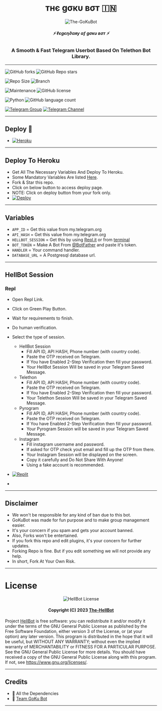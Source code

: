 <h1 align="center">
  <b>тнє gσкυ вσт 🇮🇳</b>
</h1>

<p align="center">
  <img src="" alt="The-GoKuBot">
</p>

<h6 align="center">
  <b>⚡ ℓєgєη∂αяу αƒ gσкυ вσт ⚡</b>
</h6>

<h3 align="center">
  <b>A Smooth & Fast Telegram Userbot Based On Telethon Bot Library.</b>
</h3>

------
![GitHub forks](https://img.shields.io/github/forks/gw_tithu/GoKu_Userbot?style=social)
![GitHub Repo stars](https://img.shields.io/github/stars/gw_tithu/Goku_Userbot?style=social)

![Repo Size](https://img.shields.io/github/repo-size/gw_tithu/GoKu_Userbot?&style=social&logo=github)
![Branch](https://img.shields.io/badge/Branch-Master-white?&style=social&logo=github)

![Maintenance](https://img.shields.io/badge/Maintained%3F-Yes-white?&style=social&logo=hugo)
![GitHub license](https://img.shields.io/github/license/gw_tithu/GoKu_Userbot?&style=social&logo=github)

![Python](https://img.shields.io/badge/Python-v3.10-white?style=social&logo=python)
![GitHub language count](https://img.shields.io/github/languages/count/The-HellBot/HellBot?&style=social&logo=hyper)

[![Telegram Group](https://img.shields.io/badge/Telegram-Group-white?&style=social&logo=telegram)](https://t.me/GoKu_Chatz)
[![Telegram Channel](https://img.shields.io/badge/Telegram-Channel-white?&style=social&logo=telegram)](https://t.me/The_GoKu_Userbot)

------
## Deploy 🚀
- [![Heroku](https://img.shields.io/badge/HellBot-Deploy%20To%20Heroku-black?style=for-the-badge&logo=heroku)](#Deploy-To-Heroku)

------

## Deploy To Heroku
- Get All The Necessary Variables And Deploy To Heroku.
- Some Mandatory Variables Are listed [Here](#Variables).
- Fork & Star this repo.
- Click on below button to access deploy page.
- NOTE: Click on deploy button from your fork only.
- [![Deploy](https://www.herokucdn.com/deploy/button.svg)](https://heroku.com/deploy)

------

## Variables

- `APP_ID`  =  Get this value from my.telegram.org
- `API_HASH`  =  Get this value from my.telegram.org
- `HELLBOT_SESSION`  =  Get this by using [Repl.it](#Repl) or from [terminal](#Terminal)
- `BOT_TOKEN`  =  Make A Bot From [@BotFather](https://t.me/botfather) and paste it's token.
- `HANDLER`  =  Your command handler.
- `DATABASE_URL`  =  A Postgresql database url.

------
## HellBot Session

### Repl
- Open Repl Link.
- Click on Green Play Button.
- Wait for requirements to finish.
- Do human verification.
- Select the type of session.
    - HellBot Session
        - Fill API ID, API HASH, Phone number (with country code).
        - Paste the OTP received on Telegram.
        - If You have Enabled 2-Step Verification then fill your password.
        - Your HellBot Session Will be saved in your Telegram Saved Message.
    - Telethon
        - Fill API ID, API HASH, Phone number (with country code).
        - Paste the OTP received on Telegram.
        - If You have Enabled 2-Step Verification then fill your password.
        - Your Telethon Session Will be saved in your Telegram Saved Message.
    - Pyrogram
        - Fill API ID, API HASH, Phone number (with country code).
        - Paste the OTP received on Telegram.
        - If You have Enabled 2-Step Verification then fill your password.
        - Your Pyrogram Session will be saved in your Telegram Saved Message.
    - Instagram
        - Fill instagram username and password.
        - If asked for OTP check yout email and fill up the OTP from there.
        - Your Instagram Session will be displayed on the screen.
        - Copy it carefully and Do Not Share With Anyone!
        - Using a fake account is recommended.

- [![Replit](https://img.shields.io/badge/HellBot-Run%20On%20ReplIT-black?style=for-the-badge&logo=replit)](https://replit.com/@TheHellBot/HellBot?v=1)
- 
------
## Disclaimer
- We won't be responsible for any kind of ban due to this bot.
- GoKuBot was made for fun purpose and to make group management easier.
- It's your concern if you spam and gets your account banned.
- Also, Forks won't be entertained.
- If you fork this repo and edit plugins, it's your concern for further updates.
- Forking Repo is fine. But if you edit something we will not provide any help.
- In short, Fork At Your Own Risk.

------
# License

<p align="center">
    <img src="https://www.gnu.org/graphics/gplv3-or-later.png" alt="HellBot License">
</p>

<h4 align="center">
    Copyright (C) 2023 <a href="https://github.com/The-HellBot">The-HellBot</a>
</h4>

Project [HellBot](https://github.com/The-HellBot/HellBot) is free software: you can redistribute it and/or modify
it under the terms of the GNU General Public License as published by
the Free Software Foundation, either version 3 of the License, or
(at your option) any later version.
This program is distributed in the hope that it will be useful,
but WITHOUT ANY WARRANTY; without even the implied warranty of
MERCHANTABILITY or FITNESS FOR A PARTICULAR PURPOSE.  See the
GNU General Public License for more details.
You should have received a copy of the GNU General Public License
along with this program. If not, see <https://www.gnu.org/licenses/>.

------
## Credits

- 💖 All the Dependencies
- 💖 [Team GoKu Bot](https://github.com/GoKu_Userbot)

------

